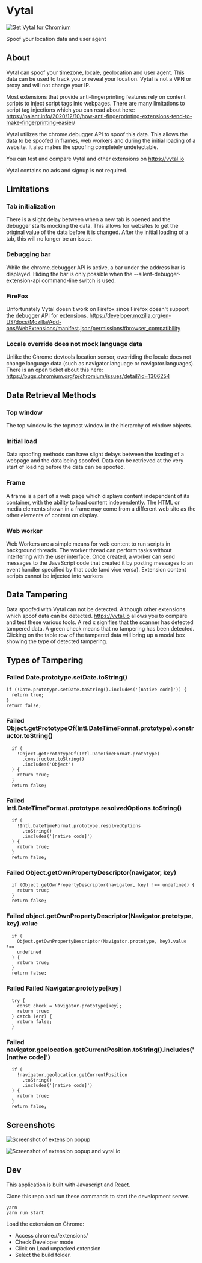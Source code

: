 # Vytal

<a href="https://chrome.google.com/webstore/detail/vytal/ncbknoohfjmcfneopnfkapmkblaenokb"><img src="https://raw.githubusercontent.com/z0ccc/Upvote-Anywhere/master/promo/chrome.png" alt="Get Vytal for Chromium"></a>

Spoof your location data and user agent

## About

Vytal can spoof your timezone, locale, geolocation and user agent. This data can be used to track you or reveal your location. Vytal is not a VPN or proxy and will not change your IP. 

Most extensions that provide anti-fingerprinting features rely on content scripts to inject script tags into webpages. There are many limitations to script tag injections which you can read about here: https://palant.info/2020/12/10/how-anti-fingerprinting-extensions-tend-to-make-fingerprinting-easier/

Vytal utilizes the chrome.debugger API to spoof this data. This allows the data to be spoofed in frames, web workers and during the initial loading of a website. It also makes the spoofing completely undetectable.

You can test and compare Vytal and other extensions on https://vytal.io

Vytal contains no ads and signup is not required.

## Limitations

### Tab initialization

There is a slight delay between when a new tab is opened and the debugger starts mocking the data. This allows for websites to get the original value of the data before it is changed. After the initial loading of a tab, this will no longer be an issue.

### Debugging bar

While the chrome.debugger API is active, a bar under the address bar is displayed. Hiding the bar is only possible when the --silent-debugger-extension-api command-line switch is used.

### FireFox

Unfortunately Vytal doesn't work on Firefox since Firefox doesn't support the debugger API for extensions. https://developer.mozilla.org/en-US/docs/Mozilla/Add-ons/WebExtensions/manifest.json/permissions#browser_compatibility

### Locale override does not mock language data

Unlike the Chrome devtools location sensor, overriding the locale does not change language data (such as navigator.language or navigator.languages). There is an open ticket about this here: https://bugs.chromium.org/p/chromium/issues/detail?id=1306254

## Data Retrieval Methods

### Top window

The top window is the topmost window in the hierarchy of window objects.

### Initial load

Data spoofing methods can have slight delays between the loading of a webpage and the data being spoofed. Data can be retrieved at the very start of loading before the data can be spoofed.

### Frame

A frame is a part of a web page which displays content independent of its container, with the ability to load content independently. The HTML or media elements shown in a frame may come from a different web site as the other elements of content on display.

### Web worker

Web Workers are a simple means for web content to run scripts in background threads. The worker thread can perform tasks without interfering with the user interface. Once created, a worker can send messages to the JavaScript code that created it by posting messages to an event handler specified by that code (and vice versa). Extension content scripts cannot be injected into workers

## Data Tampering

Data spoofed with Vytal can not be detected. Although other extensions which spoof data can be detected. https://vytal.io allows you to compare and test these various tools. A red x signifies that the scanner has detected tampered data. A green check means that no tampering has
been detected. Clicking on the table row of the tampered data will bring up a modal box showing the type of detected tampering.

## Types of Tampering

### Failed Date.prototype.setDate.toString()

```
if (!Date.prototype.setDate.toString().includes('[native code]')) {
  return true;
}
return false;
```

### Failed Object.getPrototypeOf(Intl.DateTimeFormat.prototype).constructor.toString()

```
  if (
    !Object.getPrototypeOf(Intl.DateTimeFormat.prototype)
      .constructor.toString()
      .includes('Object')
  ) {
    return true;
  }
  return false;
```

### Failed Intl.DateTimeFormat.prototype.resolvedOptions.toString()

```
  if (
    !Intl.DateTimeFormat.prototype.resolvedOptions
      .toString()
      .includes('[native code]')
  ) {
    return true;
  }
  return false;
```

### Failed Object.getOwnPropertyDescriptor(navigator, key)

```
  if (Object.getOwnPropertyDescriptor(navigator, key) !== undefined) {
    return true;
  }
  return false;
```

### Failed object.getOwnPropertyDescriptor(Navigator.prototype, key).value

```
  if (
    Object.getOwnPropertyDescriptor(Navigator.prototype, key).value !==
    undefined
  ) {
    return true;
  }
  return false;
```

### Failed Failed Navigator.prototype[key]

```
  try {
    const check = Navigator.prototype[key];
    return true;
  } catch (err) {
    return false;
  }
```

### Failed navigator.geolocation.getCurrentPosition.toString().includes('[native code]')

```
  if (
    !navigator.geolocation.getCurrentPosition
      .toString()
      .includes('[native code]')
  ) {
    return true;
  }
  return false;
```

## Screenshots

![Screenshot of extension popup](https://raw.githubusercontent.com/z0ccc/Vytal/master/promo/screenshot-1.png)

![Screenshot of extension popup and vytal.io](https://raw.githubusercontent.com/z0ccc/Vytal/master/promo/screenshot-2.png)

## Dev

This application is built with Javascript and React.

Clone this repo and run these commands to start the development server.

```
yarn
yarn run start
```

Load the extension on Chrome:

- Access chrome://extensions/
- Check Developer mode
- Click on Load unpacked extension
- Select the build folder.
